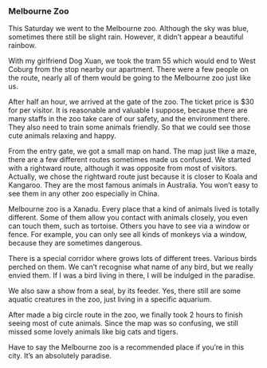 ### Melbourne Zoo
This Saturday we went to the Melbourne zoo. Although the sky was blue, sometimes there still be slight rain. However, it didn’t appear a beautiful rainbow.

With my girlfriend Dog Xuan, we took the tram 55 which would end to West Coburg from the stop nearby our apartment. There were a few people on the route, nearly all of them would be going to the Melbourne zoo just like us.

After half an hour, we arrived at the gate of the zoo. The ticket price is $30 for per visitor. It is reasonable and valuable I suppose, because there are many staffs in the zoo take care of our safety, and the environment there. They also need to train some animals friendly. So that we could see those cute animals relaxing and happy.

From the entry gate, we got a small map on hand. The map just like a maze, there are a few different routes sometimes made us confused. We started with a rightward route, although it was opposite from most of visitors. Actually, we chose the rightward route just because it is closer to Koala and Kangaroo. They are the most famous animals in Australia. You won’t easy to see them in any other zoo especially in China.

Melbourne zoo is a Xanadu. Every place that a kind of animals lived is totally different. Some of them allow you contact with animals closely, you even can touch them, such as tortoise. Others you have to see via a window or fence. For example, you can only see all kinds of monkeys via a window, because they are sometimes dangerous.

There is a special corridor where grows lots of different trees. Various birds perched on them. We can’t recognise what name of any bird, but we really envied them. If I was a bird living in there, I will be indulged in the paradise.

We also saw a show from a seal, by its feeder. Yes, there still are some aquatic creatures in the zoo, just living in a specific aquarium.

After made a big circle route in the zoo, we finally took 2 hours to finish seeing most of cute animals. Since the map was so confusing, we still missed some lovely animals like big cats and tigers.

Have to say the Melbourne zoo is a recommended place if you’re in this city. It’s an absolutely paradise.

